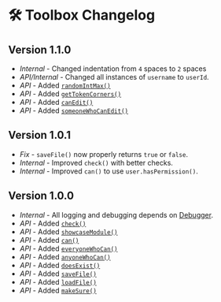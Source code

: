 # 🛠️ Toolbox Changelog

## Version 1.1.0

- *Internal* - Changed indentation from `4` spaces to `2` spaces
- *API/Internal* - Changed all instances of `username` to `userId`.
- *API* - Added [`randomIntMax()`](https://docs.rpgmadesimple.com/FVTT-Toolbox/#/apiReference/math?id=random-int-max)
- *API* - Added [`getTokenCorners()`](https://docs.rpgmadesimple.com/FVTT-Toolbox/#/apiReference/token?id=get-token-corners)
- *API* - Added [`canEdit()`](https://docs.rpgmadesimple.com/FVTT-Toolbox/#/apiReference/permissions?id=can-edit)
- *API* - Added [`someoneWhoCanEdit()`](https://docs.rpgmadesimple.com/FVTT-Toolbox/#/apiReference/permissions?id=someone-who-can-edit)

## Version 1.0.1

- *Fix* - `saveFile()` now properly returns `true` or `false`.
- *Internal* - Improved `check()` with better checks.
- *Internal* - Improved `can()` to use `user.hasPermission()`.

## Version 1.0.0

- *Internal* - All logging and debugging depends on [Debugger](https://foundryvtt.com/packages/debugger).
- *API* - Added [`check()`](https://docs.rpgmadesimple.com/FVTT-Toolbox/#/apiReference/utilities?id=check)
- *API* - Added [`showcaseModule()`](https://docs.rpgmadesimple.com/FVTT-Toolbox/#/apiReference/utilities?id=showcase-module)
- *API* - Added [`can()`](https://docs.rpgmadesimple.com/FVTT-Toolbox/#/apiReference/permissions?id=can)
- *API* - Added [`everyoneWhoCan()`](https://docs.rpgmadesimple.com/FVTT-Toolbox/#/apiReference/permissions?id=everyone-who-can)
- *API* - Added [`anyoneWhoCan()`](https://docs.rpgmadesimple.com/FVTT-Toolbox/#/apiReference/permissions?id=anyone-who-can)
- *API* - Added [`doesExist()`](https://docs.rpgmadesimple.com/FVTT-Toolbox/#/apiReference/filesystem?id=does-exist)
- *API* - Added [`saveFile()`](https://docs.rpgmadesimple.com/FVTT-Toolbox/#/apiReference/filesystem?id=save-file)
- *API* - Added [`loadFile()`](https://docs.rpgmadesimple.com/FVTT-Toolbox/#/apiReference/filesystem?id=load-file)
- *API* - Added [`makeSure()`](https://docs.rpgmadesimple.com/FVTT-Toolbox/#/apiReference/filesystem?id=make-sure)
